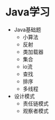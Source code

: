 # Java学习
- Java基础题
  - 小算法
  - 反射
  - 类加载器
  - 集合
  - io流
  - 查找
  - 排序
  - 多线程
- 设计模式
  - 责任链模式
  - 观察者模式